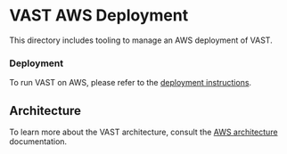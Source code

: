 # VAST AWS Deployment

This directory includes tooling to manage an AWS deployment of VAST.

### Deployment

To run VAST on AWS, please refer to the [deployment
instructions](../../docs/docs/setup-vast/deploy/aws.md).

## Architecture

To learn more about the VAST architecture, consult the
[AWS architecture](../../docs/docs/understand-vast/aws.md) documentation.
